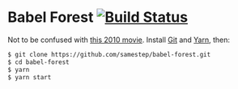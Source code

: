 # Babel Forest [![Build Status](https://travis-ci.com/samestep/babel-forest.svg?branch=master)](https://travis-ci.com/samestep/babel-forest)

Not to be confused with [this 2010 movie][forest of babel]. Install [Git] and
[Yarn], then:
```sh
$ git clone https://github.com/samestep/babel-forest.git
$ cd babel-forest
$ yarn
$ yarn start
```

[forest of babel]: https://www.imdb.com/title/tt2180557/
[git]: https://git-scm.com/downloads
[yarn]: https://yarnpkg.com/en/docs/install

